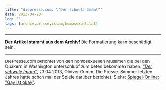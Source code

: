 ```yaml
---
title: "diepresse.com: \"Der schwule Imam\""
date: 2013-04-23
log: ""
tags: [archiv,presse,islam,homosexualität]
---
```

<hr><b>Der Artikel stammt aus dem Archiv!</b> Die Formatierung kann beschädigt sein.<hr>

<p>DiePresse.com berichtet von den homosexuellen Muslimen die bei den Quäkern in Washington unterschlupf zum beten  bekommen haben: <a href="http://diepresse.com/home/leben/mode/kolumnezumtag/1393155/Der-schwule-Imam"><i>"Der schwule Imam"</i></a>, 23.04.2013, Olviver Grimm, Die Presse. Sommer letzten Jahres hatte schon mal der Spiele darüber berichtet. Siehe: <a href="http://www.the-independent-friend.de/?q=node/847">Spiegel-Online: "Gay ist okay"</a>. </p>
<!--break-->

